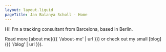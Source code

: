 ```yaml
---
layout: layout.liquid
pageTitle: Jan Balanya Scholl - Home
---
```


Hi! I'm a tracking consultant from Barcelona, based in Berlin.

Read more [about me]({{ '/about-me' | url }}) or check out my small [blog]({{ '/blog' | url }}).